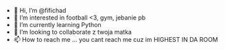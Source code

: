 - 👋 Hi, I’m @fifichad 
- 👀 I’m interested in football <3, gym, jebanie pb
- 🌱 I’m currently learning Python
- 💞️ I’m looking to collaborate z twoja matka
- 📫 How to reach me ... you cant reach me cuz im HIGHEST IN DA ROOM
